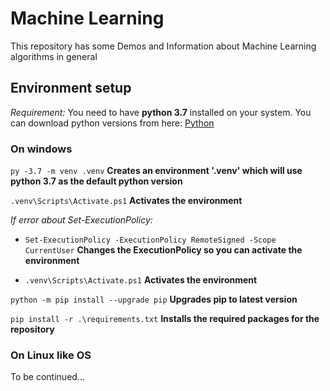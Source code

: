 # Machine Learning

This repository has some Demos and Information about Machine Learning algorithms in general

## Environment setup

_Requirement:_ You need to have **python 3.7** installed on your system.
You can download python versions from here: [Python](https://www.python.org/downloads/)

### **On windows**

`py -3.7 -m venv .venv` **Creates an environment '.venv' which will use python 3.7 as the default python version**

`.venv\Scripts\Activate.ps1`    **Activates the environment**

_If error about Set-ExecutionPolicy:_

- `Set-ExecutionPolicy -ExecutionPolicy RemoteSigned -Scope CurrentUser`    **Changes the ExecutionPolicy so you can activate the environment**

- `.venv\Scripts\Activate.ps1`  **Activates the environment**

`python -m pip install --upgrade pip`   **Upgrades pip to latest version**

`pip install -r .\requirements.txt` **Installs the required packages for the repository**

### **On Linux like OS**

To be continued...


